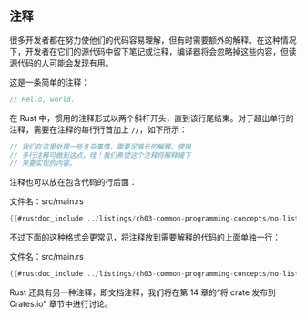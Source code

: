 ## 注释

很多开发者都在努力使他们的代码容易理解，但有时需要额外的解释。在这种情况下，开发者在它们的源代码中留下笔记或注释，编译器将会忽略掉这些内容，但读源代码的人可能会发现有用。

这是一条简单的注释：

```rust
// Hello, world.
```

在 Rust 中，惯用的注释形式以两个斜杆开头，直到该行尾结束。对于超出单行的注释，需要在注释的每行行首加上 `//`，如下所示：

```rust
// 我们在这里处理一些复杂事情，需要足够长的解释，使用
// 多行注释可做到这点。哇！我们希望这个注释将解释接下
// 来要实现的内容。
```

注释也可以放在包含代码的行后面：

<span class="filename">文件名：src/main.rs</span>

```rust
{{#rustdoc_include ../listings/ch03-common-programming-concepts/no-listing-24-comments-end-of-line/src/main.rs}}
```

不过下面的这种格式会更常见，将注释放到需要解释的代码的上面单独一行：

<span class="filename">文件名：src/main.rs</span>

```rust
{{#rustdoc_include ../listings/ch03-common-programming-concepts/no-listing-25-comments-above-line/src/main.rs}}
```

Rust 还具有另一种注释，即文档注释，我们将在第 14 章的“将 crate 发布到 Crates.io” 章节中进行讨论。
